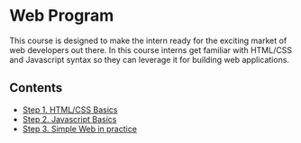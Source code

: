 # Web Program <!-- omit in toc -->

This course is designed to make the intern ready for the exciting market of web developers out there. In this course interns get familiar with HTML/CSS and Javascript syntax so they can leverage it for building web applications.

## Contents <!-- omit in toc -->
- [Step 1. HTML/CSS Basics](01-HTML-CSS-Basics.md)
- [Step 2. Javascript Basics](02-JS-Basics.md)
- [Step 3. Simple Web in practice](03-Simple-Web-in-practice.md)
